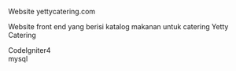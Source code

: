 Website yettycatering.com

Website front end yang berisi katalog makanan untuk catering Yetty Catering

CodeIgniter4 <br />
mysql
